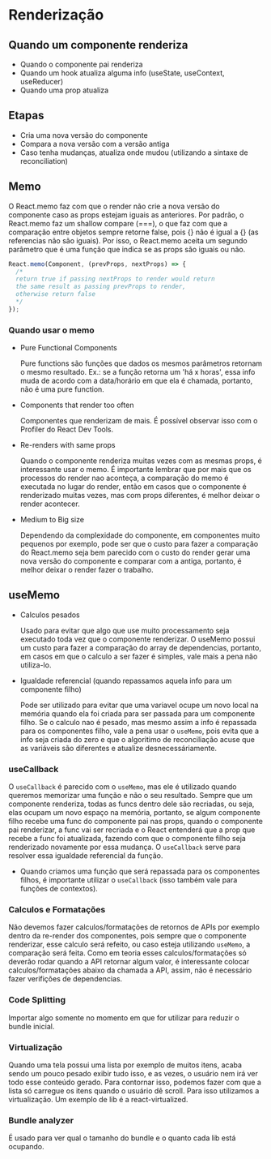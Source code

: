 # Renderização

## Quando um componente renderiza

- Quando o componente pai renderiza
- Quando um hook atualiza alguma info (useState, useContext, useReducer)
- Quando uma prop atualiza

## Etapas

- Cria uma nova versão do componente
- Compara a nova versão com a versão antiga
- Caso tenha mudanças, atualiza onde mudou (utilizando a sintaxe de reconciliation)

## Memo

O React.memo faz com que o render não crie a nova versão do componente caso as props estejam iguais as anteriores.
Por padrão, o React.memo faz um shallow compare (===), o que faz com que a comparação entre objetos sempre retorne false, pois {} não é igual a {} (as referencias não são iguais). Por isso, o React.memo aceita um segundo parâmetro que é uma função que indica se as props são iguais ou não.

```jsx
React.memo(Component, (prevProps, nextProps) => {
  /*
  return true if passing nextProps to render would return
  the same result as passing prevProps to render,
  otherwise return false
  */
});
```

### Quando usar o memo

- Pure Functional Components

  Pure functions são funções que dados os mesmos parâmetros retornam o mesmo resultado. Ex.: se a função retorna um 'há x horas', essa info muda de acordo com a data/horário em que ela é chamada, portanto, não é uma pure function.

- Components that render too often

  Componentes que renderizam de mais. É possível observar isso com o Profiler do React Dev Tools.

- Re-renders with same props

  Quando o componente renderiza muitas vezes com as mesmas props, é interessante usar o memo.
  É importante lembrar que por mais que os processos do render nao aconteça, a comparação do memo é executada no lugar do render, então em casos que o componente é renderizado muitas vezes, mas com props diferentes, é melhor deixar o render acontecer.

- Medium to Big size

  Dependendo da complexidade do componente, em componentes muito pequenos por exemplo, pode ser que o custo para fazer a comparação do React.memo seja bem parecido com o custo do render gerar uma nova versão do componente e comparar com a antiga, portanto, é melhor deixar o render fazer o trabalho.

## useMemo

- Calculos pesados

  Usado para evitar que algo que use muito processamento seja executado toda vez que o componente renderizar.
  O useMemo possui um custo para fazer a comparação do array de dependencias, portanto, em casos em que o calculo a ser fazer é simples, vale mais a pena não utiliza-lo.

- Igualdade referencial (quando repassamos aquela info para um componente filho)

  Pode ser utilizado para evitar que uma variavel ocupe um novo local na memória quando ela foi criada para ser passada para um componente filho.
  Se o calculo nao é pesado, mas mesmo assim a info é repassada para os componentes filho, vale a pena usar o `useMemo`, pois evita que a info seja criada do zero e que o algoritimo de reconciliação acuse que as variáveis são diferentes e atualize desnecessáriamente.

### useCallback

O `useCallback` é parecido com o `useMemo`, mas ele é utilizado quando queremos memorizar uma função e não o seu resultado.
Sempre que um componente renderiza, todas as funcs dentro dele são recriadas, ou seja, elas ocupam um novo espaço na memória, portanto, se algum componente filho recebe uma func do componente pai nas props, quando o componente pai renderizar, a func vai ser recriada e o React entenderá que a prop que recebe a func foi atualizada, fazendo com que o componente filho seja renderizado novamente por essa mudança. O `useCallback` serve para resolver essa igualdade referencial da função.

- Quando criamos uma função que será repassada para os componentes filhos, é importante utilizar o `useCallback` (isso também vale para funções de contextos).

### Calculos e Formatações

Não devemos fazer calculos/formatações de retornos de APIs por exemplo dentro da re-render dos componentes, pois sempre que o componente renderizar, esse calculo será refeito, ou caso esteja utilizando `useMemo`, a comparação será feita. Como em teoria esses calculos/formatações só deverão rodar quando a API retornar algum valor, é interessante colocar calculos/formatações abaixo da chamada a API, assim, não é necessário fazer verifições de dependencias.

### Code Splitting

Importar algo somente no momento em que for utilizar para reduzir o bundle inicial.

### Virtualização

Quando uma tela possui uma lista por exemplo de muitos itens, acaba sendo um pouco pesado exibir tudo isso, e as vezes, o usuário nem irá ver todo esse conteúdo gerado. Para contornar isso, podemos fazer com que a lista só carregue os itens quando o usuário dê scroll. Para isso utilizamos a virtualização.
Um exemplo de lib é a react-virtualized.

### Bundle analyzer

É usado para ver qual o tamanho do bundle e o quanto cada lib está ocupando.
